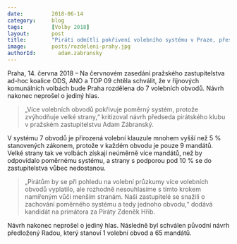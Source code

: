 ```yaml
---
date:         2018-06-14
category:     blog
tags:         [Volby 2018]
layout:       post
title:        "Piráti odmítli pokřivení volebního systému v Praze, přestože by z něho těžili" 
image:        posts/rozdeleni-prahy.jpg
authorId:       adam.zabransky
---
```


Praha, 14. června 2018 – Na červnovém zasedání pražského zastupitelstva ad-hoc koalice ODS, ANO a TOP 09 chtěla schválit, že v říjnových komunálních volbách bude Praha rozdělena do 7 volebních obvodů. Návrh nakonec neprošel o jediný hlas.

> „Více volebních obvodů pokřivuje poměrný systém, protože zvýhodňuje velké strany,“ kritizoval návrh předseda pirátského klubu v pražském zastupitelstvu Adam Zábranský.

V systému 7 obvodů je přirozená volební klauzule mnohem vyšší než 5 % stanovených zákonem, protože v každém obvodu je pouze 9 mandátů. Velké strany tak ve volbách získají neúměrně více mandátů, než by odpovídalo poměrnému systému, a strany s podporou pod 10 % se do zastupitelstva vůbec nedostanou.

> „Pirátům by se při pohledu na volební průzkumy více volebních obvodů vyplatilo, ale rozhodně nesouhlasíme s tímto krokem namířeným vůči menším stranám. Naši zastupitelé se snažili o zachování poměrného systému a tedy jednoho obvodu,“ dodává kandidát na primátora za Piráty Zdeněk Hřib. 

Návrh nakonec neprošel o jediný hlas. Následně byl schválen původní návrh předložený Radou, který stanoví 1 volební obvod a 65 mandátů.
